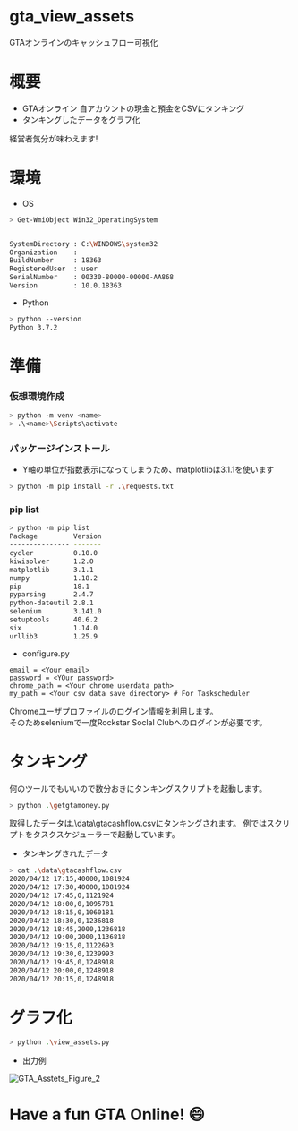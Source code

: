 # gta_view_assets
GTAオンラインのキャッシュフロー可視化

# 概要

* GTAオンライン 自アカウントの現金と預金をCSVにタンキング
* タンキングしたデータをグラフ化

経営者気分が味わえます!

# 環境

* OS

```sh
> Get-WmiObject Win32_OperatingSystem


SystemDirectory : C:\WINDOWS\system32
Organization    :
BuildNumber     : 18363
RegisteredUser  : user
SerialNumber    : 00330-80000-00000-AA868
Version         : 10.0.18363

```

* Python

```sh
> python --version
Python 3.7.2
```

# 準備

### 仮想環境作成

```sh
> python -m venv <name>
> .\<name>\Scripts\activate
```


### パッケージインストール

* Y軸の単位が指数表示になってしまうため、matplotlibは3.1.1を使います

```sh
> python -m pip install -r .\requests.txt
```

### pip list

```sh
> python -m pip list
Package         Version
--------------- -------
cycler          0.10.0
kiwisolver      1.2.0
matplotlib      3.1.1
numpy           1.18.2
pip             18.1
pyparsing       2.4.7
python-dateutil 2.8.1
selenium        3.141.0
setuptools      40.6.2
six             1.14.0
urllib3         1.25.9
```

* configure.py

```
email = <Your email>
password = <YOur password>
chrome_path = <Your chrome userdata path>
my_path = <Your csv data save directory> # For Taskscheduler
```

Chromeユーザプロファイルのログイン情報を利用します。  
そのためseleniumで一度Rockstar Soclal Clubへのログインが必要です。

# タンキング

何のツールでもいいので数分おきにタンキングスクリプトを起動します。

```sh
> python .\getgtamoney.py
```

取得したデータは.\data\gtacashflow.csvにタンキングされます。
例ではスクリプトをタスクスケジューラーで起動しています。

* タンキングされたデータ

```sh
> cat .\data\gtacashflow.csv
2020/04/12 17:15,40000,1081924
2020/04/12 17:30,40000,1081924
2020/04/12 17:45,0,1121924
2020/04/12 18:00,0,1095781
2020/04/12 18:15,0,1060181
2020/04/12 18:30,0,1236818
2020/04/12 18:45,2000,1236818
2020/04/12 19:00,2000,1136818
2020/04/12 19:15,0,1122693
2020/04/12 19:30,0,1239993
2020/04/12 19:45,0,1248918
2020/04/12 20:00,0,1248918
2020/04/12 20:15,0,1248918
```

# グラフ化

```sh
> python .\view_assets.py
```

* 出力例

![GTA_Asstets_Figure_2](https://user-images.githubusercontent.com/9325405/79679982-9d33e680-8245-11ea-9f90-7f7aa008d021.png)


# Have a fun GTA Online! :smile:

